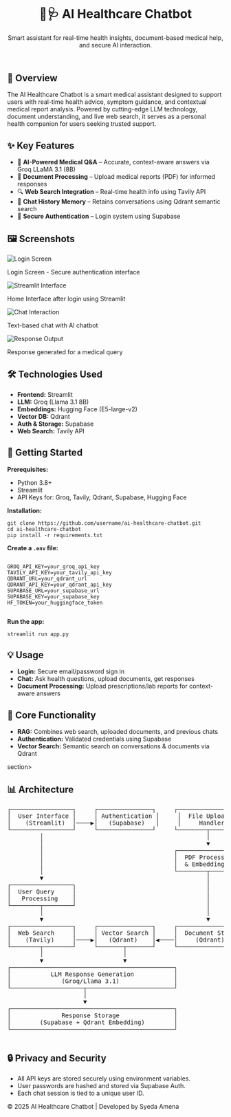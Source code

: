 <header>
  <h1>🤖🩺 AI Healthcare Chatbot</h1>
  <p>Smart assistant for real-time health insights, document-based medical help, and secure AI interaction.</p>
</header>
<section>
  <h2>📌 Overview</h2>
  <p>
    The AI Healthcare Chatbot is a smart medical assistant designed to support users with real-time health advice,
    symptom guidance, and contextual medical report analysis. Powered by cutting-edge LLM technology, document
    understanding, and live web search, it serves as a personal health companion for users seeking trusted support.
  </p>
</section>

<section>
  <h2>✨ Key Features</h2>
  <ul>
    <li>🤖 <strong>AI-Powered Medical Q&A</strong> – Accurate, context-aware answers via Groq LLaMA 3.1 (8B)</li>
    <li>📄 <strong>Document Processing</strong> – Upload medical reports (PDF) for informed responses</li>
    <li>🔍 <strong>Web Search Integration</strong> – Real-time health info using Tavily API</li>
    <li>💬 <strong>Chat History Memory</strong> – Retains conversations using Qdrant semantic search</li>
    <li>🔐 <strong>Secure Authentication</strong> – Login system using Supabase</li>
  </ul>
</section>

<section>
  <h2>🖼️ Screenshots</h2>
  <div class="screenshot">
    <img src="https://github.com/S-Amena/Enhancing-EHR-Based-Diagnostic-Predictions-Using-NLP/blob/7bb46327d8710b94f495624a2845cab9424b10f3/Login%20Page%20using%20Supabase%20Authentification.png?raw=true" alt="Login Screen" />
    <p>Login Screen - Secure authentication interface</p>
  </div>
  <div class="screenshot">
    <img src="https://github.com/S-Amena/Enhancing-EHR-Based-Diagnostic-Predictions-Using-NLP/blob/2bc6e541bfd50dc00563991d630c01e890d7be0c/After%20sign%20this%20is%20UI%20Interface%20using%20Streamlit.png?raw=true" alt="Streamlit Interface" />
    <p>Home Interface after login using Streamlit</p>
  </div>
  <div class="screenshot">
    <img src="https://github.com/S-Amena/Enhancing-EHR-Based-Diagnostic-Predictions-Using-NLP/blob/69b3ec202f7ea47c54ef6e9fd69240ab7b94d2e9/Interaction%20to%20Chatbot%20for%20text%20Based%20response%20using%20LLm.png?raw=true" alt="Chat Interaction" />
    <p>Text-based chat with AI chatbot</p>
  </div>
  <div class="screenshot">
    <img src="https://github.com/S-Amena/Enhancing-EHR-Based-Diagnostic-Predictions-Using-NLP/blob/e8d72c1b97a633ac8f800fd083ef86f2fd6242a6/Response%20by%20the%20given%20Query.png?raw=true" alt="Response Output" />
    <p>Response generated for a medical query</p>
  </div>
</section>

<section>
  <h2>🛠️ Technologies Used</h2>
  <ul>
    <li><strong>Frontend:</strong> Streamlit</li>
    <li><strong>LLM:</strong> Groq (Llama 3.1 8B)</li>
    <li><strong>Embeddings:</strong> Hugging Face (E5-large-v2)</li>
    <li><strong>Vector DB:</strong> Qdrant</li>
    <li><strong>Auth & Storage:</strong> Supabase</li>
    <li><strong>Web Search:</strong> Tavily API</li>
  </ul>
</section>

<section>
  <h2>🚀 Getting Started</h2>
  <p><strong>Prerequisites:</strong></p>
  <ul>
    <li>Python 3.8+</li>
    <li>Streamlit</li>
    <li>API Keys for: Groq, Tavily, Qdrant, Supabase, Hugging Face</li>
  </ul>

  <p><strong>Installation:</strong></p>
  <pre><code>git clone https://github.com/username/ai-healthcare-chatbot.git
cd ai-healthcare-chatbot
pip install -r requirements.txt</code></pre>

  <p><strong>Create a <code>.env</code> file:</strong></p>
  <pre><code>
GROQ_API_KEY=your_groq_api_key
TAVILY_API_KEY=your_tavily_api_key
QDRANT_URL=your_qdrant_url
QDRANT_API_KEY=your_qdrant_api_key
SUPABASE_URL=your_supabase_url
SUPABASE_KEY=your_supabase_key
HF_TOKEN=your_huggingface_token
  </code></pre>

  <p><strong>Run the app:</strong></p>
  <pre><code>streamlit run app.py</code></pre>
</section>

<section>
  <h2>💡 Usage</h2>
  <ul>
    <li><strong>Login:</strong> Secure email/password sign in</li>
    <li><strong>Chat:</strong> Ask health questions, upload documents, get responses</li>
    <li><strong>Document Processing:</strong> Upload prescriptions/lab reports for context-aware answers</li>
  </ul>
</section>

<section>
  <h2>🔧 Core Functionality</h2>
  <ul>
    <li><strong>RAG:</strong> Combines web search, uploaded documents, and previous chats</li>
    <li><strong>Authentication:</strong> Validated credentials using Supabase</li>
    <li><strong>Vector Search:</strong> Semantic search on conversations & documents via Qdrant</li>
  </ul>
</section>

section>
  <h2>📊 Architecture</h2>
  <pre>
┌─────────────────┐     ┌───────────────┐     ┌─────────────────┐
│  User Interface │     │ Authentication │     │  File Upload    │
│    (Streamlit)  │────▶│   (Supabase)   │     │     Handler     │
└─────────────────┘     └───────────────┘     └────────┬────────┘
         │                                             │
         │                                             ▼
         │                                    ┌─────────────────┐
         │                                    │  PDF Processing │
         │                                    │  & Embedding    │
         │                                    └────────┬────────┘
         ▼                                             │
┌─────────────────┐                                    │
│  User Query     │                                    │
│   Processing    │                                    │
└────────┬────────┘                                    │
         │                                             │
         ▼                                             ▼
┌─────────────────┐     ┌───────────────┐     ┌─────────────────┐
│  Web Search     │     │ Vector Search │     │  Document Store  │
│    (Tavily)     │────▶│   (Qdrant)    │◀────│     (Qdrant)     │
└────────┬────────┘     └───────┬───────┘     └─────────────────┘
         │                      │
         ▼                      ▼
┌─────────────────────────────────────────────┐
│           LLM Response Generation           │
│              (Groq/Llama 3.1)               │
└────────────────────┬────────────────────────┘
                     │
                     ▼
┌─────────────────────────────────────────────┐
│              Response Storage               │
│        (Supabase + Qdrant Embedding)        │
└─────────────────────────────────────────────┘
  </pre>
</section>

<section>
  <h2>🔒 Privacy and Security</h2>
  <ul>
    <li>All API keys are stored securely using environment variables.</li>
    <li>User passwords are hashed and stored via Supabase Auth.</li>
    <li>Each chat session is tied to a unique user ID.</li>
  </ul>
</section>

<footer>
  <p>© 2025 AI Healthcare Chatbot | Developed by Syeda Amena</p>
</footer>

</body>







